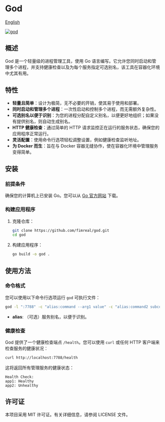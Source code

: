 # God

[English](./README.md)

[![god](https://github.com/fimreal/god/actions/workflows/release_build.yaml/badge.svg)](https://github.com/fimreal/god/actions/workflows/release_build.yaml)

## 概述

God 是一个轻量级的进程管理工具，使用 Go 语言编写。它允许您同时启动和管理多个进程，并支持健康检查以及为每个服务指定可选别名，该工具在容器化环境中尤其有用。

## 特性

- **轻量且简单**：设计为极简，无不必要的开销，使其易于使用和部署。
- **同时启动和管理多个进程**：一次性启动和控制多个进程，而无需额外复杂性。
- **可选别名以便于识别**：为您的进程分配自定义别名，以便更好地组织；如果没有提供别名，则自动生成别名。
- **HTTP 健康检查**：通过简单的 HTTP 请求监控正在运行的服务状态，确保您的应用程序正常运行。
- **灵活配置**：使用命令行选项轻松调整设置，例如健康检查监听地址。
- **为 Docker 而生**：旨在与 Docker 容器无缝协作，使在容器化环境中管理服务变得简单。

## 安装

### 前提条件

确保您的计算机上已安装 Go。您可以从 [Go 官方网站](https://golang.org/dl/) 下载。

### 构建应用程序

1. 克隆仓库：

   ```bash
   git clone https://github.com/fimreal/god.git
   cd god
   ```

2. 构建应用程序：

   ```bash
   go build -o god .
   ```

## 使用方法

### 命令格式

您可以使用以下命令行选项运行 `god` 可执行文件：

```bash
god -l ":7788" -c "alias:command --arg1 value" -c "alias:command2 subcommand --arg1 value"
```

- **alias**: （可选）服务别名，以便于识别。

### 健康检查

God 提供了一个健康检查端点 `/health`。您可以使用 `curl` 或任何 HTTP 客户端来检查服务的健康状况：

```bash
curl http://localhost:7788/health
```

这将返回所有管理服务的健康状态：

```
Health Check:
app1: Healthy
app2: Unhealthy
```

## 许可证

本项目采用 MIT 许可证。有关详细信息，请参阅 LICENSE 文件。